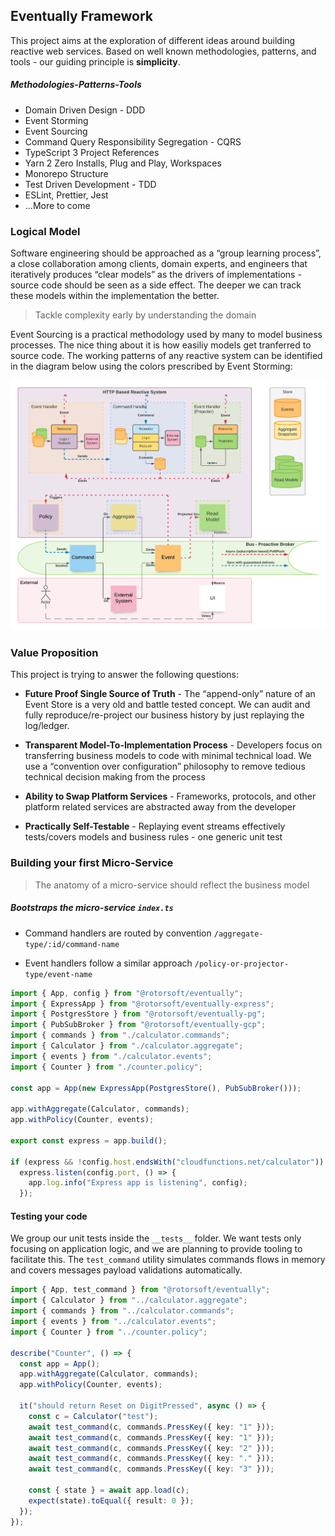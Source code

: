 ## Eventually Framework

This project aims at the exploration of different ideas around building reactive web services. Based on well known methodologies, patterns, and tools - our guiding principle is **simplicity**.

##### Methodologies-Patterns-Tools

- Domain Driven Design - DDD
- Event Storming
- Event Sourcing
- Command Query Responsibility Segregation - CQRS
- TypeScript 3 Project References
- Yarn 2 Zero Installs, Plug and Play, Workspaces
- Monorepo Structure
- Test Driven Development - TDD
- ESLint, Prettier, Jest
- ...More to come

### Logical Model

Software engineering should be approached as a “group learning process”, a close collaboration among clients, domain experts, and engineers that iteratively produces “clear models” as the drivers of implementations - source code should be seen as a side effect. The deeper we can track these models within the implementation the better.

> Tackle complexity early by understanding the domain

Event Sourcing is a practical methodology used by many to model business processes. The nice thing about it is how easiliy models get tranferred to source code. The working patterns of any reactive system can be identified in the diagram below using the colors prescribed by Event Storming:

![Logical Model](./assets/flow.png)

### Value Proposition

This project is trying to answer the following questions:

- **Future Proof Single Source of Truth** - The “append-only” nature of an Event Store is a very old and battle tested concept. We can audit and fully reproduce/re-project our business history by just replaying the log/ledger.

- **Transparent Model-To-Implementation Process** - Developers focus on transferring business models to code with minimal technical load. We use a “convention over configuration” philosophy to remove tedious technical decision making from the process

- **Ability to Swap Platform Services** - Frameworks, protocols, and other platform related services are abstracted away from the developer

- **Practically Self-Testable** - Replaying event streams effectively tests/covers models and business rules - one generic unit test

### Building your first Micro-Service

> The anatomy of a micro-service should reflect the business model

##### Bootstraps the micro-service `index.ts`

- Command handlers are routed by convention `/aggregate-type/:id/command-name`

- Event handlers follow a similar approach `/policy-or-projector-type/event-name`

```typescript
import { App, config } from "@rotorsoft/eventually";
import { ExpressApp } from "@rotorsoft/eventually-express";
import { PostgresStore } from "@rotorsoft/eventually-pg";
import { PubSubBroker } from "@rotorsoft/eventually-gcp";
import { commands } from "./calculator.commands";
import { Calculator } from "./calculator.aggregate";
import { events } from "./calculator.events";
import { Counter } from "./counter.policy";

const app = App(new ExpressApp(PostgresStore(), PubSubBroker()));

app.withAggregate(Calculator, commands);
app.withPolicy(Counter, events);

export const express = app.build();

if (express && !config.host.endsWith("cloudfunctions.net/calculator"))
  express.listen(config.port, () => {
    app.log.info("Express app is listening", config);
  });
```

#### Testing your code

We group our unit tests inside the `__tests__` folder. We want tests only focusing on application logic, and we are planning to provide tooling to facilitate this. The `test_command` utility simulates commands flows in memory and covers messages payload validations automatically.

```typescript
import { App, test_command } from "@rotorsoft/eventually";
import { Calculator } from "../calculator.aggregate";
import { commands } from "../calculator.commands";
import { events } from "../calculator.events";
import { Counter } from "../counter.policy";

describe("Counter", () => {
  const app = App();
  app.withAggregate(Calculator, commands);
  app.withPolicy(Counter, events);

  it("should return Reset on DigitPressed", async () => {
    const c = Calculator("test");
    await test_command(c, commands.PressKey({ key: "1" }));
    await test_command(c, commands.PressKey({ key: "1" }));
    await test_command(c, commands.PressKey({ key: "2" }));
    await test_command(c, commands.PressKey({ key: "." }));
    await test_command(c, commands.PressKey({ key: "3" }));

    const { state } = await app.load(c);
    expect(state).toEqual({ result: 0 });
  });
});
```
